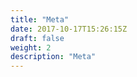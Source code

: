 ```yaml
---
title: "Meta"
date: 2017-10-17T15:26:15Z
draft: false
weight: 2
description: "Meta"
---
```


